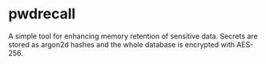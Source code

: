 # pwdrecall
A simple tool for enhancing memory retention of sensitive data. Secrets are stored as argon2d hashes and the whole database is encrypted with AES-256.
